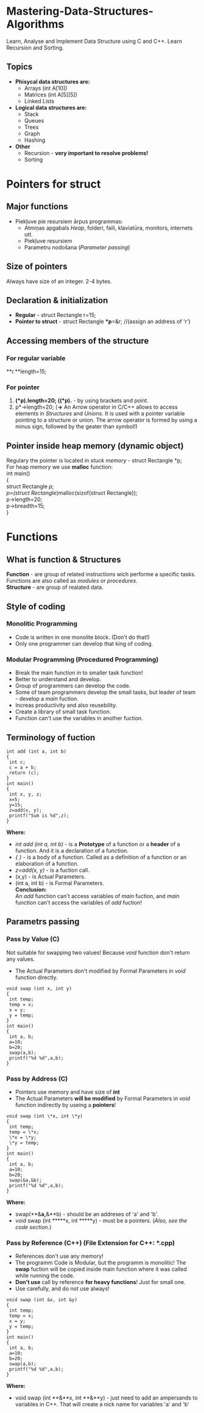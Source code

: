# Mastering-Data-Structures-Algorithms
Learn, Analyse and Implement Data Structure using C and C++. Learn Recursion and Sorting.  
## Topics
- **Phisycal data structures are:**
  - Arrays (int A\[10\])
  - Matrices (int A\[5\]\[5\])
  - Linked Lists
- **Logical data structures are:**
  - Stack
  - Queues
  - Trees
  - Graph
  - Hashing
- **Other**
  - Recursion - **very important to resolve problems!**
  - Sorting

# Pointers for struct
## Major functions
- Piekļuve pie resursiem ārpus programmas:  
  - Atmiņas apgabals *Heap*, folderi, faili, klaviatūra, monitors, internets utt.  
  - Piekļuve resursiem  
  - Parametru nodošana (*Parameter passing*)  
## Size of pointers
Always have size of an integer. 2-4 bytes.  
## Declaration & initialization
- **Regular** - struct Rectangle r=15;  
- **Pointer to struct** - struct Rectangle **\*p**=&r; //(assign an address of 'r')  
## Accessing members of the structure
### For regular variable
**r.**length=15;  
### For pointer
1. **(\*p).**length=20; (**(\*p).** - by using brackets and point.  
2. p\*->length=20; (**->** An Arrow operator in C/C++ allows to access elements in *Structures* and *Unions*. It is used with a pointer variable pointing to a structure or union. The arrow operator is formed by using a minus sign, followed by the geater than symbol!)  
## Pointer inside heap memory (dynamic object)
Regulary the pointer is located in *stuck memory* - struct Rectangle *p;  
For heap memory we use **malloc** function:  
int main()  
{  
 struct Rectangle *p;  
 p=(struct Rectangle*)malloc(sizof(struct Rectangle));  
 p->length=20;  
 p->breadth=15;  
}  

# Functions
## What is function & Structures
**Function** - are group of related instructions wich performe a specific tasks. Functions are also called as *modules* or *procedures*.  
**Structure** - are group of realated data.  
## Style of coding
### Monolitic Programming 
- Code is written in one monolite block. (Don't do that!)  
- Only one programmer can develop that king of coding.  
### Modular Programming (Procedured Programming)
- Break the main function in to smaller task function!  
- Better to understand and develop.  
- Group of programmers can develop the code.  
- Some of team programmers develop the small tasks, but leader of team - develop a *main* fuction.  
- Increas productivity and also reusebility.  
- Create a library of small task function.  
- Function can't use the variables in another fuction.  
## Terminology of fuction

```
int add (int a, int b)
{
 int c;
 c = a + b;
 return (c);
}
int main()
{
 int x, y, z;
 x=5;
 y=15;
 z=add(x, y);
 printf("Sum is %d",z);
}
```
**Where:**  
- *int add (int a, int b)* - is a **Prototype** of a function or a **header** of a function. And it is a declaration of a function.  
- *{ }* - is a body of a function. Called as a definition of a function or an elaboration of a function.  
- *z=add(x, y)* - is a fuction call.  
- (x,y) - is Actual Parameters.  
- (int a, int b) - is Formal Parameters.  
**Conclusion:**  
An *add* function can't access variables of *main* fuction, and *main* function can't access the variables of *add* fuction!  
## Parametrs passing
### Pass by Value  (C)
Not suitable for swapping two values! Because *void* function don't return any values.  
- The Actual Parameters don't modified by Formal Parameters in *void* function directly.  
```
void swap (int x, int y)
{
 int temp;
 temp = x;
 x = y;
 y = temp;
}
int main()
{
 int a, b;
 a=10;
 b=20;
 swap(a,b);
 printf("%d %d",a,b);
}
```

### Pass by Address (C)
- Pointers use memory and have size of **int**  
- The Actual Parameters **will be modified** by Formal Parameters in *void* function indirectly by useing a **pointers**!  
```
void swap (int \*x, int \*y)
{
 int temp;
 temp = \*x;
 \*x = \*y;
 \*y = temp;
}
int main()
{
 int a, b;
 a=10;
 b=20;
 swap(&a,&b);
 printf("%d %d",a,b);
}
```
**Where:**
- swap(**&**a,**&**b) - should be an addreses of 'a' and 'b'.  
- void swap (int **\***x, int **\***y) - must be a pointers. (*Also, see the code section.*)  

### Pass by Reference (C++) (File Extension for C++: *.cpp)
- References don't use any memory!  
- The programm Code is Modular, but the programm is monolitic! The **swap** fuction will be copied inside main function where it was called while running the code.  
- **Don't use** call by reference **for heavy functions**! Just for small one.  
- Use carefully, and do not use always!  

```
void swap (int &x, int &y)
{
 int temp;
 temp = x;
 x = y;
 y = temp;
}
int main()
{
 int a, b;
 a=10;
 b=20;
 swap(a,b);
 printf("%d %d",a,b);
}
```
**Where:**
- void swap (int **&**x, int **&**y) - just need to add an ampersands to variables in C++. That will create a nick name for variables 'a' and 'b'  


